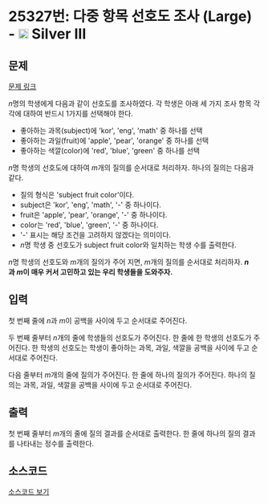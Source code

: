 # 25327번: 다중 항목 선호도 조사 (Large) - <img src="https://static.solved.ac/tier_small/8.svg" style="height:20px" /> Silver III

<!-- performance -->

<!-- 문제 제출 후 깃허브에 푸시를 했을 때 제출한 코드의 성능이 입력될 공간입니다.-->

<!-- end -->

## 문제

[문제 링크](https://boj.kr/25327)


<p><em>n</em>명의 학생에게 다음과 같이 선호도를 조사하였다. 각 학생은 아래 세 가지 조사 항목 각각에 대하여 반드시 1가지를 선택해야 한다.</p>

<ul>
<li>좋아하는 과목(subject)에 'kor', 'eng', 'math' 중 하나를 선택</li>
<li>좋아하는 과일(fruit)에 'apple', 'pear', 'orange' 중 하나를 선택</li>
<li>좋아하는 색깔(color)에 'red', 'blue', 'green' 중 하나를 선택</li>
</ul>

<p><em>n</em>명 학생의 선호도에 대하여&nbsp;<em>m</em>개의 질의를 순서대로 처리하자. 하나의 질의는 다음과 같다.</p>

<ul>
<li>질의 형식은 'subject fruit color'이다.</li>
<li>subject은 'kor', 'eng', 'math', '-' 중 하나이다.</li>
<li>fruit은 'apple', 'pear', 'orange', '-' 중 하나이다.</li>
<li>color는 'red', 'blue', 'green', '-' 중 하나이다.</li>
<li>'-' 표시는 해당 조건을 고려하지 않겠다는 의미이다.</li>
<li><em>n</em>명 학생 중 선호도가 subject fruit color와 일치하는 학생 수를 출력한다.</li>
</ul>

<p><em>n</em>명 학생의 선호도와&nbsp;<em>m</em>개의 질의가 주어 지면,&nbsp;<em>m</em>개의 질의를 순서대로 처리하자. <strong><em>n</em>과&nbsp;<em>m</em>이 매우 커서 고민하고 있는 우리 학생들을 도와주자.</strong></p>



## 입력


<p>첫 번째 줄에&nbsp;<em>n</em>과&nbsp;<em>m</em>이 공백을 사이에 두고 순서대로 주어진다.</p>

<p>두 번째 줄부터&nbsp;<em>n</em>개의 줄에 학생들의 선호도가 주어진다. 한 줄에 한 학생의 선호도가 주어진다. 한 학생의 선호도는 학생이 좋아하는 과목, 과일, 색깔을 공백을 사이에 두고 순서대로 주어진다.&nbsp;</p>

<p>다음 줄부터&nbsp;<em>m</em>개의 줄에 질의가 주어진다. 한 줄에 하나의 질의가 주어진다. 하나의 질의는 과목, 과일, 색깔을 공백을 사이에 두고 순서대로 주어진다.</p>



## 출력


<p>첫 번째 줄부터&nbsp;<em>m</em>개의 줄에 질의 결과를 순서대로 출력한다. 한 줄에 하나의 질의 결과를 나타내는 정수를 출력한다.</p>



## 소스코드

[소스코드 보기](다중%20항목%20선호도%20조사%20(Large).cpp)